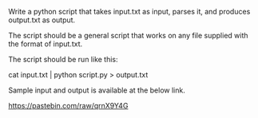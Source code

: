 Write a python script that takes input.txt as input, parses it, and produces output.txt as output.
 
The script should be a general script that works on any file supplied with the format of input.txt.
 
The script should be run like this:
 
cat input.txt | python script.py > output.txt

Sample input and output is available at the below link.

https://pastebin.com/raw/qrnX9Y4G
